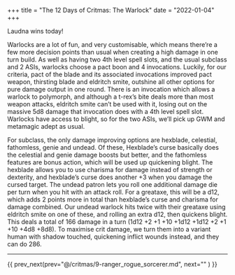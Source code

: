 +++
title = "The 12 Days of Critmas: The Warlock"
date = "2022-01-04"
+++

Laudna wins today!
<!-- more -->

Warlocks are a lot of fun, and very customisable, which means there’re a few more decision points than usual when creating a high damage in one turn build. As well as having two 4th level spell slots, and the usual subclass and 2 ASIs, warlocks choose a pact boon and 4 invocations. Luckily, for our criteria, pact of the blade and its associated invocations improved pact weapon, thirsting blade and eldritch smite, outshine all other options for pure damage output in one round. There is an invocation which allows a warlock to polymorph, and although a t-rex’s bite deals more than most weapon attacks, eldritch smite can’t be used with it, losing out on the massive 5d8 damage that invocation does with a 4th level spell slot. Warlocks have access to blight, so for the two ASIs, we’ll pick up GWM and metamagic adept as usual. 

For subclass, the only damage improving options are hexblade, celestial, fathomless, genie and undead. Of these, Hexblade’s curse basically does the celestial and genie damage boosts but better, and the fathomless features are bonus action, which will be used up quickening blight. The hexblade allows you to use charisma for damage instead of strength or dexterity, and hexblade’s curse does another +3 when you damage the cursed target. The undead patron lets you roll one additional damage die per turn when you hit with an attack roll. For a greataxe, this will be a d12, which adds 2 points more in total than hexblade’s curse and charisma for damage combined. Our undead warlock hits twice with their greataxe using eldritch smite on one of these, and rolling an extra d12, then quickens blight. This deals a total of 166 damage in a turn (1d12 +2 +1 +10 +1d12 +1d12 +2 +1 +10 +4d8 +8d8). To maximise crit damage, we turn them into a variant human with shadow touched, quickening inflict wounds instead, and they can do 286.
***

{{ prev_next(prev="@/critmas/9-ranger_rogue_sorcerer.md", next="" ) }}
